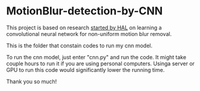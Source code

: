 # MotionBlur-detection-by-CNN

This project is based on research [started by HAL](https://hal.inria.fr/hal-01250478/document) on learning a convolutional neural network for non-uniform motion blur removal. 

This is the folder that constain codes to run my cnn model. 

To run the cnn model, just enter "cnn.py" and run the code. It might take couple hours to run it if you are using personal computers. Usinga server or GPU to run this code would significantly lower the running time.

Thank you so much!
